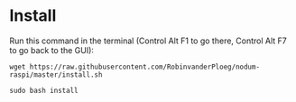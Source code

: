 # Install

Run this command in the terminal (Control Alt F1 to go there, Control Alt F7 to go back to the GUI):

```
wget https://raw.githubusercontent.com/RobinvanderPloeg/nodum-raspi/master/install.sh
```
```
sudo bash install
```
